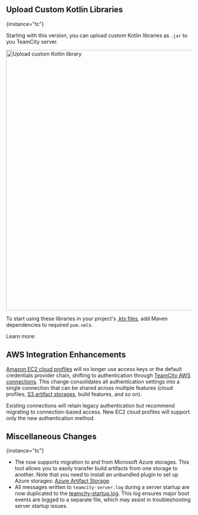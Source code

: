 [//]: # (title: What's New in TeamCity On-Premises 2024.11)

<snippet id="2024-11-tc">

## Upload Custom Kotlin Libraries
{instance="tc"}

Starting with this version, you can upload custom Kotlin libraries as `.jar` to you TeamCity server.

<img src="custom-dsl-library-upload.png" width="706" alt="Upload custom Kotlin library"/>

To start using these libraries in your project's [.kts files](kotlin-dsl.md), add Maven dependencies to required `pom.xml`s.

Learn more: [](kotlin-dsl.md#Add+Custom+Kotlin+Libraries)


## AWS Integration Enhancements

[Amazon EC2 cloud profiles](setting-up-teamcity-for-amazon-ec2.md) will no longer use access keys or the default credentials provider chain, shifting to authentication through [TeamCity AWS connections](configuring-connections.md#AmazonWebServices). This change consolidates all authentication settings into a single connection that can be shared across multiple features (cloud profiles, [S3 artifact storages](storing-build-artifacts-in-amazon-s3.md), [](aws-credentials.md) build features, and so on).

Existing connections will retain legacy authentication but recommend migrating to connection-based access. New EC2 cloud profiles will support only the new authentication method.


## Miscellaneous Changes
{instance="tc"}

* The [](artifacts-migration-tool.md) now supports migration to and from Microsoft Azure storages. This tool allows you to easily transfer build artifacts from one storage to another. Note that you need to install an unbundled plugin to set up Azure storages: [Azure Artifact Storage](https://plugins.jetbrains.com/plugin/9617-azure-artifact-storage).
* All messages written to `teamcity-server.log` during a server startup are now duplicated to the [teamcity-startup.log](teamcity-server-logs.md). This log ensures major boot events are logged to a separate file, which may assist in troubleshooting server startup issues.

</snippet>

